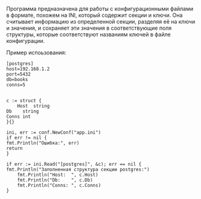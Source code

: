 Программа предназначена для работы с конфигурационными файлами в формате, похожем на INI, который содержит секции и ключи. Она считывает информацию из определенной секции, разделяя её на ключи и значения, и сохраняет эти значения в соответствующие поля структуры, которые соответствуют названиям ключей в файле конфигурации.

Пример испоьзования:

    [postgres]
    host=192.168.1.2
    port=5432
    db=books
    conns=5


    c := struct {
        Host  string
 	Db    string
 	Conns int
    }{}

    ini, err := conf.NewConf("app.ini")
    if err != nil {
	fmt.Println("Ошибка:", err)
	return
    }

    if err := ini.Read("[postgres]", &c); err == nil {
	fmt.Println("Заполненная структура секции postgres:")
        fmt.Println("Host:  ", c.Host)
        fmt.Println("Db:    ", c.Db)
        fmt.Println("Conns: ", c.Conns)
    }
